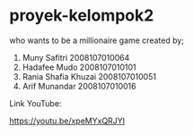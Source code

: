 # proyek-kelompok2
who wants to be a millionaire game
created by;
1. Muny Safitri 2008107010064
2. Hadafee Mudo 2008107010101
3. Rania Shafia Khuzai 2008107010051
4. Arif Munandar 2008107010016


Link YouTube:


https://youtu.be/xpeMYxQRJYI
